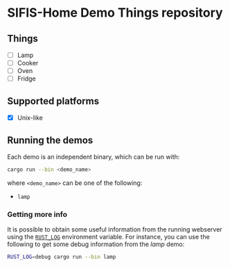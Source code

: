 # SIFIS-Home Demo Things repository

## Things

- [ ] Lamp
- [ ] Cooker
- [ ] Oven
- [ ] Fridge

## Supported platforms

- [x] Unix-like

## Running the demos

Each demo is an independent binary, which can be run with:

```sh
cargo run --bin <demo_name>
```

where `<demo_name>` can be one of the following:

- `lamp`

### Getting more info

It is possible to obtain some useful information from the running webserver
using the
[`RUST_LOG`](https://rust-lang-nursery.github.io/rust-cookbook/development_tools/debugging/config_log.html)
environment variable. For instance, you can use the following to get some debug
information from the _lamp_ demo:

```sh
RUST_LOG=debug cargo run --bin lamp
```
